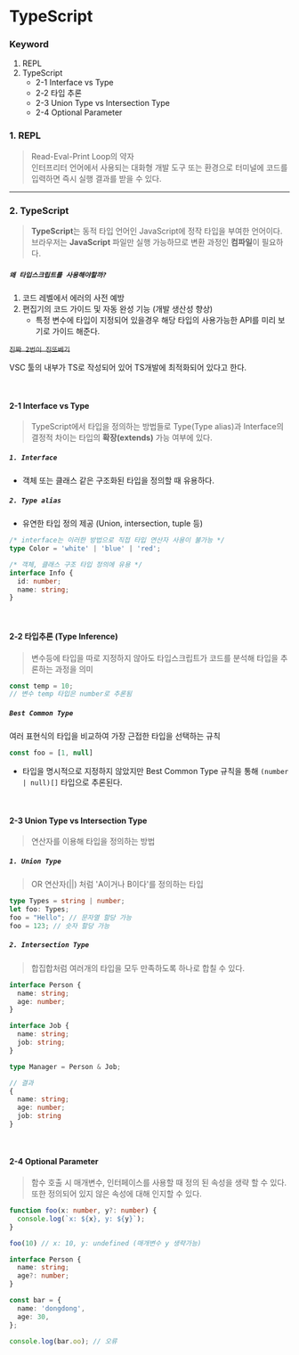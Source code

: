 # TypeScript

### Keyword
1. REPL
2. TypeScript
   - 2-1 Interface vs Type
   - 2-2 타입 추론
   - 2-3 Union Type vs Intersection Type
   - 2-4 Optional Parameter


### 1. REPL
> Read-Eval-Print Loop의 약자     
> 인터프리터 언어에서 사용되는 대화형 개발 도구 또는 환경으로 터미널에 코드를 입력하면 즉시 실행 결과를 받을 수 있다. 
---
### 2. TypeScript
> **TypeScript**는 동적 타입 언어인 JavaScript에 정작 타입을 부여한 언어이다.     
> 브라우저는 **JavaScript** 파일만 실행 가능하므로 변환 과정인 **컴파일**이 필요하다.

##### **`왜 타입스크립트를 사용해야할까?`**
1. 코드 레벨에서 에러의 사전 예방
2. 편집기의 코드 가이드 및 자동 완성 기능 (개발 생산성 향상) 
   - 특정 변수에 타입이 지정되어 있을경우 해당 타입의 사용가능한 API를 미리 보기로 가이드 해준다.
  
~~`진짜 2번이 진또베기`~~

VSC 툴의 내부가 TS로 작성되어 있어 TS개발에 최적화되어 있다고 한다.

<br />

#### 2-1 Interface vs Type
> TypeScript에서 타입을 정의하는 방법들로 Type(Type alias)과 Interface의        
> 결정적 차이는 타입의 **확장(extends)** 가능 여부에 있다.

##### **`1. Interface`**
- 객체 또는 클래스 같은 구조화된 타입을 정의할 때 유용하다.
##### **`2. Type alias`**
- 유연한 타입 정의 제공 (Union, intersection, tuple 등)

```typescript
/* interface는 이러한 방법으로 직접 타입 연산자 사용이 불가능 */
type Color = 'white' | 'blue' | 'red';

/* 객체, 클래스 구조 타입 정의에 유용 */
interface Info {
  id: number;
  name: string;
}
```
<br />

#### 2-2 타입추론 (Type Inference)
> 변수등에 타입을 따로 지정하지 않아도 타입스크립트가 코드를 분석해 타입을 추론하는 과정을 의미
```typescript
const temp = 10;
// 변수 temp 타입은 number로 추론됨
```
##### `Best Common Type`
여러 표현식의 타입을 비교하여 가장 근접한 타입을 선택하는 규칙
```typescript
const foo = [1, null]
```
- 타입을 명시적으로 지정하지 않았지만 Best Common Type 규칙을 통해 `(number | null)[]` 타입으로 추론된다.

<br/>

#### 2-3 Union Type vs Intersection Type
> 연산자를 이용해 타입을 정의하는 방법      

##### **`1. Union Type`**
> OR 연산자(||) 처럼 'A이거나 B이다'를 정의하는 타입
```typescript
type Types = string | number;
let foo: Types;
foo = "Hello"; // 문자열 할당 가능
foo = 123; // 숫자 할당 가능
```
##### **`2. Intersection Type`**
> 합집합처럼 여러개의 타입을 모두 만족하도록 하나로 합칠 수 있다.
```typescript
interface Person {
  name: string;
  age: number;
}

interface Job {
  name: string;
  job: string;
}

type Manager = Person & Job;

// 결과
{
  name: string;
  age: number;
  job: string
}
```
<br/>

#### 2-4 Optional Parameter
> 함수 호출 시 매개변수, 인터페이스를 사용할 때 정의 된 속성을 생략 할 수 있다. 또한 정의되어 있지 않은 속성에 대해 인지할 수 있다.

```typescript
function foo(x: number, y?: number) {
  console.log(`x: ${x}, y: ${y}`);
}

foo(10) // x: 10, y: undefined (매개변수 y 생략가능)

interface Person {
  name: string;
  age?: number;
}

const bar = {
  name: 'dongdong',
  age: 30,
};

console.log(bar.oo); // 오류
```